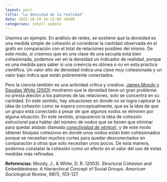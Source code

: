 ```yaml
---
layout: post
title: "La densidad de la realidad"
date: 2025-10-29 14:13:00 +0100
categories: jekyll update
---
```



Usemos un ejemplo. En análisis de redes, se sostiene que la *densidad* es una medida simple de cohesión al considerar la cantidad observada en el grafo en comparación con el total de relaciones posibles del mismo. De este modo, si creemos que en una clase de una escuela está bien cohesionada, podemos ver en la densidad un indicador de realidad, porque es una medida para saber si una creencia es idónea o no en esta práctica científica. Un valor alto de densidad indica una clase muy cohesionada y un valor bajo indica que están pobremente conectados. 

Pero la ciencia también es una actividad crítica y creativa. [James Moody y Douglas White (2003)](https://journals.sagepub.com/doi/10.1177/000312240306800105) mostraron que la densidad tiene un gran problema: no presta ateción a los patrones de las relaciones, solo se concentra en su cantidad. En este sentido, hay situaciones en donde no se logra capturar la idea de cohesión como se espera conceptualmente, que es la idea de que un grupo está conectado a pesar de que algunos nodos se eliminen por alguna situación. En este sentido, propusieron la idea de *cohesión estructural* para hablar del número de nodos que se tienen que eliminar para quedar aislado (llamada [*conectividad de vértice*](https://es.wikipedia.org/wiki/Conectividad_(teor%C3%ADa_de_grafos)#Conectividad_de_v%C3%A9rtices_y_de_aristas)), y de este modo obtener bloques cohesivos en donde unos nodos están bien cohesionados porque se necesitan muchos cortes para quedar desconectados en comparación a otros que solo necesitan unos pocos. De esta manera, podemos constatar la cohesión como un efecto en el valor del uso de estas medidas más refinadas. 

**Referencias**:
Moody, J., & White, D. R. (2003). Structural Cohesion and Embeddedness: A Hierarchical Concept of Social Groups. *American Sociological Review*, 68(1), 103-127.